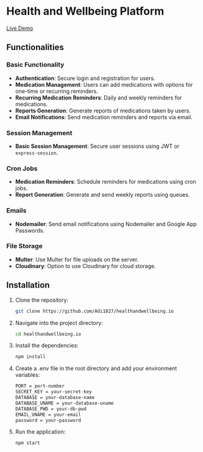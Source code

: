 # Health and Wellbeing Platform

[Live Demo](https://adi1827.github.io/healthandwellbeing.io/)

## Functionalities

### Basic Functionality
- **Authentication**: Secure login and registration for users.
- **Medication Management**: Users can add medications with options for one-time or recurring reminders.
- **Recurring Medication Reminders**: Daily and weekly reminders for medications.
- **Reports Generation**: Generate reports of medications taken by users.
- **Email Notifications**: Send medication reminders and reports via email.

### Session Management
- **Basic Session Management**: Secure user sessions using JWT or `express-session`.

### Cron Jobs
- **Medication Reminders**: Schedule reminders for medications using cron jobs.
- **Report Generation**: Generate and send weekly reports using queues.

### Emails
- **Nodemailer**: Send email notifications using Nodemailer and Google App Passwords.

### File Storage
- **Multer**: Use Multer for file uploads on the server.
- **Cloudinary**: Option to use Cloudinary for cloud storage.

## Installation

1. Clone the repository:
   ```sh
   git clone https://github.com/Adi1827/healthandwellbeing.io
2. Navigate into the project directory:
   ```sh
   cd healthandwellbeing.io
3. Install the dependencies:
   ```sh
   npm install
4. Create a .env file in the root directory and add your environment variables:
   ```sh
   PORT = port-number
   SECRET_KEY = your-secret-key
   DATABASE = your-database-name
   DATABASE_UNAME = your-database-uname
   DATABASE_PWD = your-db-pwd
   EMAIL_UNAME = your-email
   password = your-password
5. Run the application:
   ```sh
   npm start
